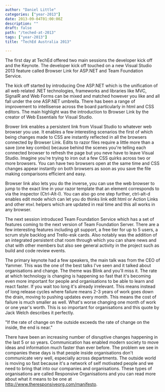```yaml
---
author: "Daniel Little"
categories: ["year-2013"]
date: 2013-09-04T01:00:00Z
description: ""
draft: false
path: "/teched-at-2013"
tags: ["year-2013"]
title: "TechEd Australia 2013"

---
```


The first day at TechEd offered two main sessions the developer kick off and the Keynote. The developer kick off touched on a new Visual Studio 2013 feature called Browser Link for ASP.NET and Team Foundation Service.

The kick off started by introducing One ASP.NET which is the unification of all web related .NET technologies, frameworks and libraries like MVC, SignalR and Web Forms can be mixed and matched however you like and all fall under the one ASP.NET umbrella.  There has been a range of improvement to intellisense across the board particularly in html and CSS editors. The main highlight was the introduction to Browser Link by the creator of Web Essentials for Visual Studio.

Brower link enables a persistent link from Visual Studio to whatever web browser you use. It enables a few interesting scenarios the first of which being changes made to CSS are instantly reflected in all the browsers connected by Browser Link. Edits to razor files require a little more than a save (one key combo) because behind the scenes you're telling each connected browser to refresh the page but you neve have to leave Visual Studio. Imagine you're trying to iron out a few CSS quirks across two or more browsers. You can have two browsers open at the same time and CSS changes appear instantly on both browsers as soon as you save the file making comparisons efficient and easy.

Browser link also lets you do the inverse, you can use the web browser to jump to the exact line in your razor template that an element corresponds to via the inspector (Ctrl-Alt-I). You can also go one step further, ctrl-alt-d enables edit mode which can let you do thinks link edit html or Action Links and other `Html` helpers which are updated in real time and this all works in any browser.

The next session introduced Team Foundation Service which has a set of features coming to the next version of Team Foundation Server. There are a few interesting features including git support, a free tier for up to 5 users, a scrum style backlog and Trello-esk cards. Also notably was the addition of an integrated persistent chat room through which you can share news and chat with other members but also see general activity in the project such as build and code review events.

The primary keynote had a few speakers, the main talk was from the CEO of Yammer. This was the one of the best talks I've seen and it talked about organisations and change. The theme was Blink and you'll miss it. The rate at which technology is changing is happening so fast that it's becoming even more important for people and organisations to be able to learn and react faster. If you wait too long it's already irrelevant. This means instead of long release cycles where failure means 2-3 years of work goes down the drain, moving to pushing updates every month. This means the cost of failure is much smaller as well. What's worse changing one month of work or one year's worth. This is so important for organisations and this quote by Jack Welch describes it perfectly.

"If the rate of change on the outside exceeds the rate of change on the inside, the end is near."

There have been an increasing number of disruptive changes happening in the last 5 or so years. Communication has enabled modern society to move ideas and information much faster than ever before. The problem we see in companies these days is that people inside organisations don't communicate very well, especially across departments. The outside world is moving so fast because it's a network of self motivated people and we need to bring that into our companies and organisations. These types of organisations are called Responsive Organisations and you can read more about what it means to be one at http://www.theresponsiveorg.com/manifesto.
